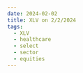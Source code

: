```yaml
---
date: 2024-02-02
title: XLV on 2/2/2024
tags: 
  - XLV
  - healthcare
  - select
  - sector
  - equities
---
```

<div class="post">
<snapshot-grid 
    :reports="['2024/02/01/CTA/XLV', '2024/02/02/CTA/XLV', '2024/02/02/MTP/XLV']"
    chart="2024/02/02/Chart/XLV"
/>
<p>

</p>
<p>

</p>
</div>